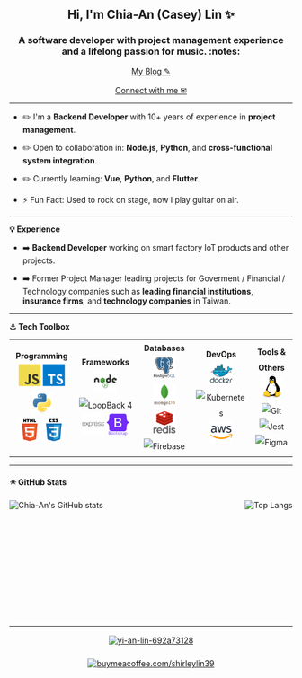 <link rel="stylesheet" href="https://cdnjs.cloudflare.com/ajax/libs/font-awesome/6.5.1/css/all.min.css">

<h2 align="center">Hi, I'm Chia-An (Casey) Lin ✨</h2>
<h3 align="center">A software developer with project management experience and a lifelong passion for music. :notes:</h3>

<p align="center">
  <a href="https://codebolog.netlify.app" target="_blank">
    My Blog ✎
  </a>
  <br>
  <br>
  <a href="mailto:bobolincowo@gmail.com">Connect with me ✉</a>
</p>

---

- :pencil2: I'm a **Backend Developer** with 10+ years of experience in **project management**.

- :pencil2: Open to collaboration in: **Node.js**, **Python**, and **cross-functional system integration**.

- :pencil2: Currently learning: **Vue**, **Python**, and **Flutter**.

- ⚡ Fun Fact: Used to rock on stage, now I play guitar on air.

---

**:bulb: Experience**

- :arrow_right: **Backend Developer** working on smart factory IoT products and other projects.
 
- :arrow_right: Former Project Manager leading projects for Goverment / Financial / Technology companies such as **leading financial institutions**, **insurance firms**, and **technology companies** in Taiwan.

---
**:anchor: Tech Toolbox**

<div align="center">

<table style="width:100%; border-collapse: collapse; text-align: center; line-height: 2;">
<tr>

<td>
<b>Programming</b><br>
<img src="https://raw.githubusercontent.com/devicons/devicon/master/icons/javascript/javascript-original.svg" width="40" title="JavaScript"/>
<img src="https://raw.githubusercontent.com/devicons/devicon/master/icons/typescript/typescript-original.svg" width="40" title="TypeScript"/>
<img src="https://raw.githubusercontent.com/devicons/devicon/master/icons/python/python-original.svg" width="40" title="Python"/><br>
<img src="https://raw.githubusercontent.com/devicons/devicon/master/icons/html5/html5-original-wordmark.svg" width="40" title="HTML5"/>
<img src="https://raw.githubusercontent.com/devicons/devicon/master/icons/css3/css3-original-wordmark.svg" width="40" title="CSS3"/>
</td>

<td>
<b>Frameworks</b><br>
<img src="https://raw.githubusercontent.com/devicons/devicon/master/icons/nodejs/nodejs-original-wordmark.svg" width="40" title="Node.js"/>
<img src="https://raw.githubusercontent.com/gilbarbara/logos/master/logos/loopback-icon.svg" width="40" title="LoopBack 4"/><br>
<img src="https://raw.githubusercontent.com/devicons/devicon/master/icons/express/express-original-wordmark.svg" width="40" title="Express"/>
<img src="https://raw.githubusercontent.com/devicons/devicon/master/icons/bootstrap/bootstrap-plain-wordmark.svg" width="40" title="Bootstrap"/>
</td>

<td>
<b>Databases</b><br>
<img src="https://raw.githubusercontent.com/devicons/devicon/master/icons/postgresql/postgresql-original-wordmark.svg" width="40" title="PostgreSQL"/>
<img src="https://raw.githubusercontent.com/devicons/devicon/master/icons/mongodb/mongodb-original-wordmark.svg" width="40" title="MongoDB"/><br>
<img src="https://raw.githubusercontent.com/devicons/devicon/master/icons/redis/redis-original-wordmark.svg" width="40" title="Redis"/>
<img src="https://www.vectorlogo.zone/logos/firebase/firebase-icon.svg" width="40" title="Firebase"/>
</td>

<td>
<b>DevOps</b><br>
<img src="https://raw.githubusercontent.com/devicons/devicon/master/icons/docker/docker-original-wordmark.svg" width="40" title="Docker"/>
<img src="https://www.vectorlogo.zone/logos/kubernetes/kubernetes-icon.svg" width="40" title="Kubernetes"/><br>
<img src="https://raw.githubusercontent.com/devicons/devicon/master/icons/amazonwebservices/amazonwebservices-original-wordmark.svg" width="40" title="AWS"/>
</td>

<td>
<b>Tools & Others</b><br>
<img src="https://raw.githubusercontent.com/devicons/devicon/master/icons/linux/linux-original.svg" width="40" title="Linux"/>
<img src="https://www.vectorlogo.zone/logos/git-scm/git-scm-icon.svg" width="40" title="Git"/><br>
<img src="https://www.vectorlogo.zone/logos/jestjsio/jestjsio-icon.svg" width="40" title="Jest"/>
<img src="https://www.vectorlogo.zone/logos/figma/figma-icon.svg" width="40" title="Figma"/>
</td>

</tr>
</table>
</div>

---
#### :eight_pointed_black_star: GitHub Stats

<div style="display: flex; justify-content: space-around; align-items: center; width: 100%; box-sizing: border-box;", align = "center">
  <img src="https://github-readme-stats.vercel.app/api?username=bobolin0624&show_icons=true&locale=en" alt="Chia-An's GitHub stats" height="210px" style="margin-right: auto;">
  <img src="https://github-readme-stats.vercel.app/api/top-langs?username=bobolin0624&show_icons=true&locale=en&layout=compact" alt="Top Langs" height="210px" style="margin-left: auto;">
</div>

---
<p align="center">
<a href="https://www.linkedin.com/in/chia-an-lin-ba2a03218/" target="_blank"><img align="center" src="https://raw.githubusercontent.com/rahuldkjain/github-profile-readme-generator/master/src/images/icons/Social/linked-in-alt.svg" alt="yi-an-lin-692a73128" height="25" width="25" /></a>
<h3 align="center"></h3>
<p align="center">
<a href="https://www.buymeacoffee.com/shirleylin39" target="_blank"> <img align="center" src="https://cdn.buymeacoffee.com/buttons/v2/default-yellow.png" height="50" width="210" alt="buymeacoffee.com/shirleylin39" />
</p>
